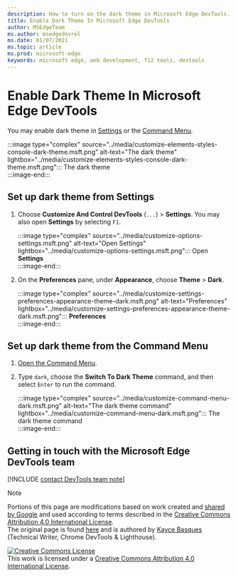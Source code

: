 ```yaml
---
description: How to turn on the dark theme in Microsoft Edge DevTools.
title: Enable Dark Theme In Microsoft Edge DevTools
author: MSEdgeTeam
ms.author: msedgedevrel
ms.date: 01/07/2021
ms.topic: article
ms.prod: microsoft-edge
keywords: microsoft edge, web development, f12 tools, devtools
---
```

<!-- Copyright Kayce Basques 

   Licensed under the Apache License, Version 2.0 (the "License");
   you may not use this file except in compliance with the License.
   You may obtain a copy of the License at

       https://www.apache.org/licenses/LICENSE-2.0

   Unless required by applicable law or agreed to in writing, software
   distributed under the License is distributed on an "AS IS" BASIS,
   WITHOUT WARRANTIES OR CONDITIONS OF ANY KIND, either express or implied.
   See the License for the specific language governing permissions and
   limitations under the License.  -->

# Enable Dark Theme In Microsoft Edge DevTools  

You may enable dark theme in [Settings](#set-up-dark-theme-from-settings) or the [Command Menu](#set-up-dark-theme-from-the-command-menu).  

:::image type="complex" source="../media/customize-elements-styles-console-dark-theme.msft.png" alt-text="The dark theme" lightbox="../media/customize-elements-styles-console-dark-theme.msft.png":::
   The dark theme  
:::image-end:::  

## Set up dark theme from Settings  

1.  Choose **Customize And Control DevTools** \(`...`\) > **Settings**.  You may also open **Settings** by selecting `F1`.  
    
    :::image type="complex" source="../media/customize-options-settings.msft.png" alt-text="Open Settings" lightbox="../media/customize-options-settings.msft.png":::
       Open **Settings**  
    :::image-end:::  

1.  On the **Preferences** pane,  under **Appearance**, choose **Theme** > **Dark**.  
    
    :::image type="complex" source="../media/customize-settings-preferences-appearance-theme-dark.msft.png" alt-text="Preferences" lightbox="../media/customize-settings-preferences-appearance-theme-dark.msft.png":::
       **Preferences**  
    :::image-end:::  

## Set up dark theme from the Command Menu  

1.  [Open the Command Menu][DevtoolsCommandMenu].  
1.  Type `dark`, choose the **Switch To Dark Theme** command, and then select `Enter` to run the command.  
    
    :::image type="complex" source="../media/customize-command-menu-dark.msft.png" alt-text="The dark theme command" lightbox="../media/customize-command-menu-dark.msft.png":::
       The dark theme command  
    :::image-end:::  
    
## Getting in touch with the Microsoft Edge DevTools team  

[!INCLUDE [contact DevTools team note](../includes/contact-devtools-team-note.md)]  

<!-- links -->  

[DevtoolsCommandMenu]: ../command-menu/index.md "Command Menu | Microsoft Docs"  

> [!NOTE]
> Portions of this page are modifications based on work created and [shared by Google][GoogleSitePolicies] and used according to terms described in the [Creative Commons Attribution 4.0 International License][CCA4IL].  
> The original page is found [here](https://developers.google.com/web/tools/chrome-devtools/customize/dark-theme) and is authored by [Kayce Basques][KayceBasques] \(Technical Writer, Chrome DevTools \& Lighthouse\).  

[![Creative Commons License][CCby4Image]][CCA4IL]  
This work is licensed under a [Creative Commons Attribution 4.0 International License][CCA4IL].  

[CCA4IL]: https://creativecommons.org/licenses/by/4.0  
[CCby4Image]: https://i.creativecommons.org/l/by/4.0/88x31.png  
[GoogleSitePolicies]: https://developers.google.com/terms/site-policies  
[KayceBasques]: https://developers.google.com/web/resources/contributors/kaycebasques  

